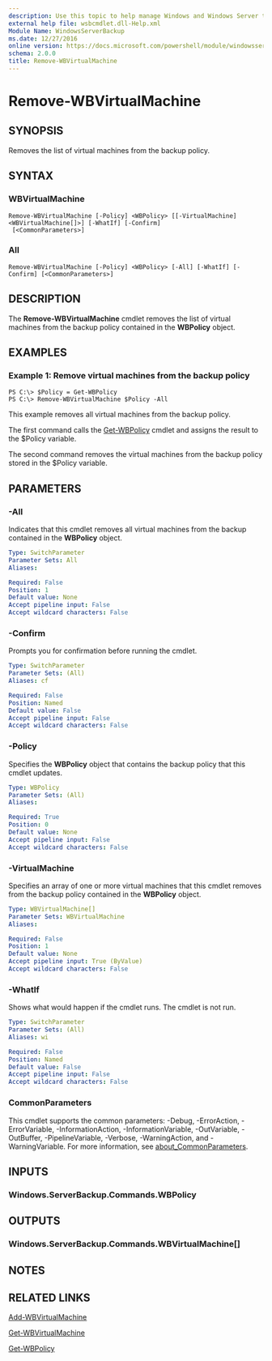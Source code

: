 ```yaml
---
description: Use this topic to help manage Windows and Windows Server technologies with Windows PowerShell.
external help file: wsbcmdlet.dll-Help.xml
Module Name: WindowsServerBackup
ms.date: 12/27/2016
online version: https://docs.microsoft.com/powershell/module/windowsserverbackup/remove-wbvirtualmachine?view=windowsserver2022-ps&wt.mc_id=ps-gethelp
schema: 2.0.0
title: Remove-WBVirtualMachine
---
```


# Remove-WBVirtualMachine

## SYNOPSIS
Removes the list of virtual machines from the backup policy.

## SYNTAX

### WBVirtualMachine
```
Remove-WBVirtualMachine [-Policy] <WBPolicy> [[-VirtualMachine] <WBVirtualMachine[]>] [-WhatIf] [-Confirm]
 [<CommonParameters>]
```

### All
```
Remove-WBVirtualMachine [-Policy] <WBPolicy> [-All] [-WhatIf] [-Confirm] [<CommonParameters>]
```

## DESCRIPTION
The **Remove-WBVirtualMachine** cmdlet removes the list of virtual machines from the backup policy contained in the **WBPolicy** object.

## EXAMPLES

### Example 1: Remove virtual machines from the backup policy
```
PS C:\> $Policy = Get-WBPolicy
PS C:\> Remove-WBVirtualMachine $Policy -All
```

This example removes all virtual machines from the backup policy.

The first command calls the [Get-WBPolicy](./Get-WBPolicy.md) cmdlet and assigns the result to the $Policy variable.

The second command removes the virtual machines from the backup policy stored in the $Policy variable.

## PARAMETERS

### -All
Indicates that this cmdlet removes all virtual machines from the backup contained in the **WBPolicy** object.

```yaml
Type: SwitchParameter
Parameter Sets: All
Aliases: 

Required: False
Position: 1
Default value: None
Accept pipeline input: False
Accept wildcard characters: False
```

### -Confirm
Prompts you for confirmation before running the cmdlet.

```yaml
Type: SwitchParameter
Parameter Sets: (All)
Aliases: cf

Required: False
Position: Named
Default value: False
Accept pipeline input: False
Accept wildcard characters: False
```

### -Policy
Specifies the **WBPolicy** object that contains the backup policy that this cmdlet updates.

```yaml
Type: WBPolicy
Parameter Sets: (All)
Aliases: 

Required: True
Position: 0
Default value: None
Accept pipeline input: False
Accept wildcard characters: False
```

### -VirtualMachine
Specifies an array of one or more virtual machines that this cmdlet removes from the backup policy contained in the **WBPolicy** object.

```yaml
Type: WBVirtualMachine[]
Parameter Sets: WBVirtualMachine
Aliases: 

Required: False
Position: 1
Default value: None
Accept pipeline input: True (ByValue)
Accept wildcard characters: False
```

### -WhatIf
Shows what would happen if the cmdlet runs.
The cmdlet is not run.

```yaml
Type: SwitchParameter
Parameter Sets: (All)
Aliases: wi

Required: False
Position: Named
Default value: False
Accept pipeline input: False
Accept wildcard characters: False
```

### CommonParameters
This cmdlet supports the common parameters: -Debug, -ErrorAction, -ErrorVariable, -InformationAction, -InformationVariable, -OutVariable, -OutBuffer, -PipelineVariable, -Verbose, -WarningAction, and -WarningVariable. For more information, see [about_CommonParameters](https://go.microsoft.com/fwlink/?LinkID=113216).

## INPUTS

### Windows.ServerBackup.Commands.WBPolicy

## OUTPUTS

### Windows.ServerBackup.Commands.WBVirtualMachine[]

## NOTES

## RELATED LINKS

[Add-WBVirtualMachine](./Add-WBVirtualMachine.md)

[Get-WBVirtualMachine](./Get-WBVirtualMachine.md)

[Get-WBPolicy](./Get-WBPolicy.md)


